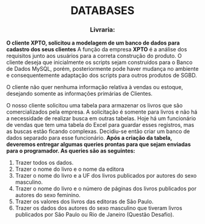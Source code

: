 <h1 align="center">
  DATABASES
</h1>

<h3 align="center">
    Livraria:
</h3>

**O cliente __XPTO__, solicitou a modelagem de um banco de dados para cadastro dos seus clientes**
 A função da empresa __XPTO__ é a análise dos requisitos junto aos usuários para a correta construção do produto. O cliente deseja que inicialmente os scripts sejam construídos para o Banco de Dados MySQL, porém, posteriormente pode haver mudança no ambiente e 
 consequentemente adaptação dos scripts para outros produtos de SGBD.

 O cliente não quer nenhuma informação relativa à vendas ou estoque, desejando somente as informações primárias de Clientes.

 O nosso cliente solicitou uma tabela para armazenar os livros que são comercializados pela empresa. A solicitação é somente para livros e não há a necessidade de realizar busca em outras tabelas. Hoje há um funcionário de vendas que tem uma tabela do Excel para guardar 
 esses registros, mas as buscas estão ficando complexas. Decidiu-se então criar um banco de dados separado para esse funcionário.
 **Após a criação da tabela, deveremos entregar algumas queries prontas para que sejam enviadas para o programador. As queries são as seguintes:**

  1. Trazer todos os dados.
  2. Trazer o nome do livro e o nome da editora
  3. Trazer o nome do livro e a UF dos livros publicados por autores do sexo masculino.
  4. Trazer o nome do livro e o número de páginas dos livros publicados por autores do sexo feminino.
  5. Trazer os valores dos livros das editoras de São Paulo.
  6. Trazer os dados dos autores do sexo masculino que tiveram livros publicados por São Paulo ou Rio de Janeiro (Questão Desafio).

